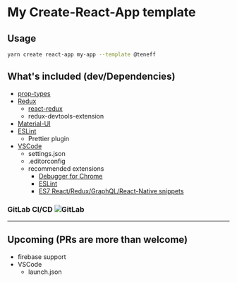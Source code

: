 # My Create-React-App template

## Usage

```sh
yarn create react-app my-app --template @teneff
```

## What's included (dev/Dependencies)

- [prop-types](https://github.com/facebook/prop-types)
- [Redux](https://redux.js.org)
  - [react-redux](https://react-redux.js.org)
  - redux-devtools-extension
- [Material-UI](https://material-ui.com/)
- [ESLint](https://eslint.org)
  - Prettier plugin
- [VSCode](https://code.visualstudio.com/)
  - settings.json
  - .editorconfig
  - recommended extensions
    - [Debugger for Chrome](https://marketplace.visualstudio.com/items?itemName=msjsdiag.debugger-for-chrome)
    - [ESLint](https://marketplace.visualstudio.com/items?itemName=dbaeumer.vscode-eslint)
    - [ES7 React/Redux/GraphQL/React-Native snippets](https://marketplace.visualstudio.com/items?itemName=dsznajder.es7-react-js-snippets)

### GitLab CI/CD ![GitLab][gitlab-logo]

---

## Upcoming (PRs are more than welcome)

- firebase support
- VSCode
  - launch.json


[gitlab-logo]: https://docs.gitlab.com/assets/images/gitlab-logo.svg